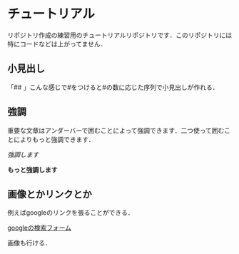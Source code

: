 # チュートリアル
リポジトリ作成の練習用のチュートリアルリポジトリです．このリポジトリには特にコードなどは上がってません．

## 小見出し
「## 」こんな感じで#をつけると#の数に応じた序列で小見出しが作れる．

## 強調
重要な文章はアンダーバーで囲むことによって強調できます．二つ使って囲むことによりもっと強調できます．

_強調します_

__もっと強調します__

## 画像とかリンクとか
例えばgoogleのリンクを張ることができる．

[googleの検索フォーム](https://www.google.co.jp/)

画像も行ける．
